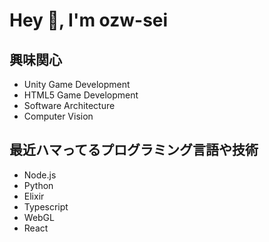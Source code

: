 # Hey 👋, I'm ozw-sei

## 興味関心
- Unity Game Development
- HTML5 Game Development
- Software Architecture
- Computer Vision

## 最近ハマってるプログラミング言語や技術
- Node.js
- Python
- Elixir
- Typescript
- WebGL
- React
